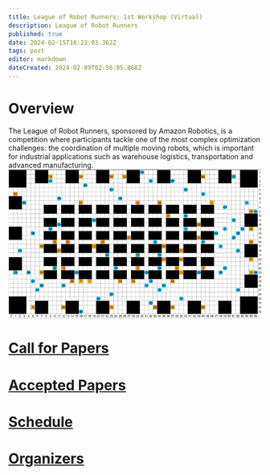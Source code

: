```yaml
---
title: League of Robot Runners: 1st Workshop (Virtual)
description: League of Robot Runners
published: true
date: 2024-02-15T16:23:03.362Z
tags: post
editor: markdown
dateCreated: 2024-02-09T02:56:05.868Z
---
```



# Overview

The League of Robot Runners, sponsored by Amazon Robotics, is a competition where participants tackle one of the most complex optimization challenges: the coordination of multiple moving robots, which is important for industrial applications such as warehouse logistics, transportation and advanced manufacturing.
![warehouse-demo_landing2.gif](/images/warehouse-demo_landing2.gif)


# [Call for Papers](/Posts/virtual_events_2024)


# [Accepted Papers](/Articles)

# 

# [Schedule](/schedule)
# [Organizers](/Organizers)

